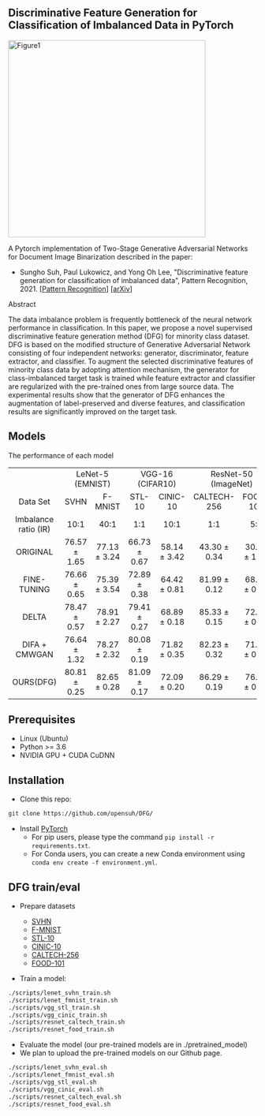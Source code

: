 ## Discriminative Feature Generation for Classification of Imbalanced Data in PyTorch
<img width="400" alt="Figure1" src="https://user-images.githubusercontent.com/27656658/84164881-b73aba00-aa7b-11ea-9905-bc182d670cde.png">

A Pytorch implementation of Two-Stage Generative Adversarial Networks for Document Image Binarization described in the paper:
* Sungho Suh, Paul Lukowicz, and Yong Oh Lee, "Discriminative feature generation for classification of imbalanced data", Pattern Recognition, 2021. [[Pattern Recognition](https://doi.org/10.1016/j.patcog.2021.108302)] [[arXiv](https://arxiv.org/abs/2010.12888)]

Abstract

The data imbalance problem is frequently bottleneck of the neural network performance in classification. In this paper, we propose a novel supervised discriminative feature generation method (DFG) for minority class dataset. DFG is based on the modified structure of Generative Adversarial Network consisting of four independent networks: generator, discriminator, feature extractor, and classifier. To augment the selected discriminative features of minority class data by adopting attention mechanism, the generator for class-imbalanced target task is trained while feature extractor and classifier are regularized with the pre-trained ones from large source data. The experimental results show that the generator of DFG enhances the augmentation of label-preserved and diverse features, and classification results are significantly improved on the target task.

## Models

The performance of each model

<table>
  <tr align="center">
    <td colspan="2"></td>
    <td colspan="2">LeNet-5 (EMNIST)</td>
    <td colspan="2">VGG-16 (CIFAR10)</td>
    <td colspan="2">ResNet-50 (ImageNet)</td>
  </tr>
  <tr align="center">
    <td colspan="2">Data Set</td>
    <td>SVHN</td>
    <td>F-MNIST</td>
    <td>STL-10</td>
    <td>CINIC-10</td>
    <td>CALTECH-256</td>
    <td>FOOD-101</td>
  </tr>
  <tr align="center">
    <td colspan="2">Imbalance ratio (IR)</td>
    <td>10:1</td>
    <td>40:1</td>
    <td>1:1</td>
    <td>10:1</td>
    <td>1:1</td>
    <td>5:1</td>
  </tr>
  <tr align="center">
    <td colspan="2">ORIGINAL</td>
    <td>76.57 ± 1.65</td>
    <td>77.13 ± 3.24</td>
    <td>66.73 ± 0.67</td>
    <td>58.14 ± 3.42</td>
    <td>43.30 ± 0.34</td>
    <td>30.17 ± 1.72</td>
  </tr>
  <tr align="center">
    <td colspan="2">FINE-TUNING</td>
    <td>76.66 ± 0.65</td>
    <td>75.39 ± 3.54</td>
    <td>72.89 ± 0.38</td>
    <td>64.42 ± 0.81</td>
    <td>81.99 ± 0.12</td>
    <td>68.99 ± 0.42</td>
  </tr>
  <tr align="center">
    <td colspan="2">DELTA</td>
    <td>78.47 ± 0.57</td>
    <td>78.91 ± 2.27</td>
    <td>79.41 ± 0.27</td>
    <td>68.89 ± 0.18</td>
    <td>85.33 ± 0.15</td>
    <td>72.03 ± 0.35</td>
  </tr>
  <tr align="center">
    <td colspan="2">DIFA + CMWGAN</td>
    <td>76.64 ± 1.32</td>
    <td>78.27 ± 2.32</td>
    <td>80.08 ± 0.19</td>
    <td>71.82 ± 0.35</td>
    <td>82.23 ± 0.32</td>
    <td>71.71 ± 0.08</td>
  </tr>
  <tr align="center" style="bold">
    <td colspan="2">OURS(DFG)</td>
    <td>80.81 ± 0.25</td>
    <td>82.65 ± 0.28</td>
    <td>81.09 ± 0.17</td>
    <td>72.09 ± 0.20</td>
    <td>86.29 ± 0.19</td>
    <td>76.00 ± 0.36</td>
  </tr>
</table>

## Prerequisites
- Linux (Ubuntu)
- Python >= 3.6
- NVIDIA GPU + CUDA CuDNN

## Installation


- Clone this repo:
```bash
git clone https://github.com/opensuh/DFG/
```


- Install [PyTorch](http://pytorch.org)
  - For pip users, please type the command `pip install -r requirements.txt`.
  - For Conda users, you can create a new Conda environment using `conda env create -f environment.yml`.

## DFG train/eval
- Prepare datasets 
  - [SVHN](http://ufldl.stanford.edu/housenumbers)
  - [F-MNIST](https://github.com/zalandoresearch/fashion-mnist)
  - [STL-10](https://cs.stanford.edu/~acoates/stl10)
  - [CINIC-10](https://github.com/BayesWatch/cinic-10)
  - [CALTECH-256](http://www.vision.caltech.edu/Image_Datasets/Caltech256/)
  - [FOOD-101](https://www.kaggle.com/dansbecker/food-101/home)


- Train a model:
```bash
./scripts/lenet_svhn_train.sh
./scripts/lenet_fmnist_train.sh
./scripts/vgg_stl_train.sh
./scripts/vgg_cinic_train.sh
./scripts/resnet_caltech_train.sh
./scripts/resnet_food_train.sh
```

- Evaluate the model (our pre-trained models are in ./pretrained_model)
- We plan to upload the pre-trained models on our Github page.
```bash
./scripts/lenet_svhn_eval.sh
./scripts/lenet_fmnist_eval.sh
./scripts/vgg_stl_eval.sh
./scripts/vgg_cinic_eval.sh
./scripts/resnet_caltech_eval.sh
./scripts/resnet_food_eval.sh
```
